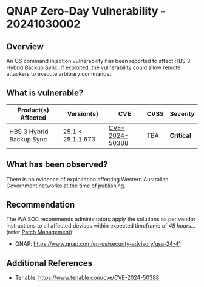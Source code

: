# QNAP Zero-Day Vulnerability - 20241030002

## Overview

An OS command injection vulnerability has been reported to affect HBS 3 Hybrid Backup Sync. If exploited, the vulnerability could allow remote attackers to execute arbitrary commands.

## What is vulnerable?

| Product(s) Affected      | Version(s)         | CVE                                                               | CVSS | Severity     |
| ------------------------ | ------------------ | ----------------------------------------------------------------- | ---- | ------------ |
| HBS 3 Hybrid Backup Sync | 25.1 < 25.1.1.673 | [CVE-2024-50388](https://nvd.nist.gov/vuln/detail/CVE-2024-50388) | TBA  | **Critical** |

## What has been observed?

There is no evidence of exploitation affecting Western Australian Government networks at the time of publishing.

## Recommendation

The WA SOC recommends administrators apply the solutions as per vendor instructions to all affected devices within expected timeframe of *48 hours...* (refer [Patch Management](../guidelines/patch-management.md)):

- QNAP: <https://www.qnap.com/en-us/security-advisory/qsa-24-41>

## Additional References

- Tenable: <https://www.tenable.com/cve/CVE-2024-50388>
